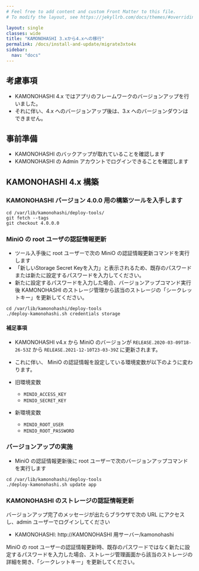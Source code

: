 ```yaml
---
# Feel free to add content and custom Front Matter to this file.
# To modify the layout, see https://jekyllrb.com/docs/themes/#overriding-theme-defaults

layout: single
classes: wide
title: "KAMONOHASHI 3.xから4.xへの移行"
permalink: /docs/install-and-update/migrate3xto4x
sidebar:
  nav: "docs"
---
```


## 考慮事項

- KAMONOHASHI 4.x ではアプリのフレームワークのバージョンアップを行いました。
- それに伴い、4.x へのバージョンアップ後は、3.x へのバージョンダウンはできません。

## 事前準備

- KAMONOHASHI のバックアップが取れていることを確認します
- KAMONOHASHI の Admin アカウントでログインできることを確認します

## KAMONOHASHI 4.x 構築

### KAMONOHASHI バージョン 4.0.0 用の構築ツールを入手します

```
cd /var/lib/kamonohashi/deploy-tools/
git fetch --tags
git checkout 4.0.0.0
```

### MiniO の root ユーザの認証情報更新

- ツール入手後に root ユーザーで次の MiniO の認証情報更新コマンドを実行します
- 「新しいStorage Secret Keyを入力」と表示されるため、既存のパスワードまたは新たに設定するパスワードを入力してください。
- 新たに設定するパスワードを入力した場合、バージョンアップコマンド実行後 KAMONOHASHI のストレージ管理から該当のストレージの「シークレットキー」を更新してください。

```
cd /var/lib/kamonohashi/deploy-tools
./deploy-kamonohashi.sh credentials storage
```

#### 補足事項

- KAMONOHASHI v4.x から MiniO のバージョンが `RELEASE.2020-03-09T18-26-53Z` から `RELEASE.2021-12-10T23-03-39Z` に更新されます。
- これに伴い、 MiniO の認証情報を設定している環境変数が以下のように変わります。

- 旧環境変数
  - `MINIO_ACCESS_KEY`
  - `MINIO_SECRET_KEY`
- 新環境変数
  - `MINIO_ROOT_USER`
  - `MINIO_ROOT_PASSWORD`

### バージョンアップの実施

- MiniO の認証情報更新後に root ユーザーで次のバージョンアップコマンドを実行します

```
cd /var/lib/kamonohashi/deploy-tools
./deploy-kamonohashi.sh update app
```

### KAMONOHASHI のストレージの認証情報更新

バージョンアップ完了のメッセージが出たらブラウザで次の URL にアクセスし、admin ユーザーでログインしてください

- KAMONOHASHI: http://KAMONOHASHI 用サーバー/kamonohashi

MiniO の root ユーザーの認証情報更新時、既存のパスワードではなく新たに設定するパスワードを入力した場合、ストレージ管理画面から該当のストレージの詳細を開き、「シークレットキー」を更新してください。

